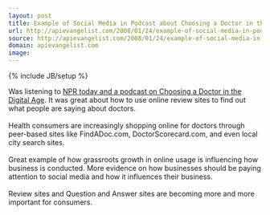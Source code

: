 ```yaml
---
layout: post
title: Example of Social Media in Podcast about Choosing a Doctor in the Digital Age
url: http://apievangelist.com/2008/01/24/example-of-social-media-in-podcast-about-choosing-a-doctor-in-the-digital-age/
source: http://apievangelist.com/2008/01/24/example-of-social-media-in-podcast-about-choosing-a-doctor-in-the-digital-age/
domain: apievangelist.com
image: 
---
```

{% include JB/setup %}<p>Was listening to <a href="http://www.npr.org/templates/story/story.php?storyId=18349445">NPR today and a podcast on Choosing a Doctor in the Digital Age</a>.  It was great about how to use online review sites to find out what people are saying about doctors.<br /><br />Health consumers are increasingly shopping online for doctors through peer-based  sites like FindADoc.com, DoctorScorecard.com, and even local city search sites.<br /><br />Great example of how grassroots growth in online usage is influencing how business is conducted.  More evidence on how businesses should be paying attention to social media and how it influences their business.<br /><br />Review sites and Question and Answer sites are becoming more and more important for consumers.</p>
